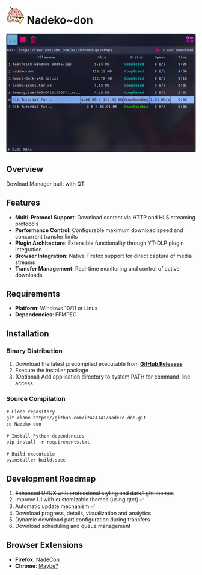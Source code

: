 # ![Extension Icon](assets/icons/nadeko-don-48.png) Nadeko~don 

![Main Window](assets/preview/main.jpg)


## Overview
Dowload Manager built with QT


## Features

- **Multi-Protocol Support**: Download content via HTTP and HLS streaming protocols
- **Performance Control**: Configurable maximum download speed and concurrent transfer limits
- **Plugin Architecture**: Extensible functionality through YT-DLP plugin integration
- **Browser Integration**: Native Firefox support for direct capture of media streams
- **Transfer Management**: Real-time monitoring and control of active downloads

## Requirements

 - **Platform**: Windows 10/11 or Linux
 - **Dependencies**: FFMPEG


## Installation

### Binary Distribution
1. Download the latest precompiled executable from [**GitHub Releases**](https://github.com/izaz4141/Nadeko-don/releases/latest/)
2. Execute the installer package
3. (Optional) Add application directory to system PATH for command-line access

### Source Compilation
```
# Clone repository
git clone https://github.com/izaz4141/Nadeko-don.git
cd Nadeko-don

# Install Python dependencies
pip install -r requirements.txt

# Build executable
pyinstaller build.spec
```

## Development Roadmap

1. ~~Enhanced UI/UX with professional styling and dark/light themes~~
2. Improve UI with customizable themes (using qtct) ✅
3. Automatic update mechanism ✅
4. Download progress, details, visualization and analytics
5. Dynamic download part configuration during transfers
6. Download scheduling and queue management

## Browser Extensions

 - **Firefox**: [NadeCon](https://github.com/izaz4141/NadeCon)
 - **Chrome**: [Maybe?]()
